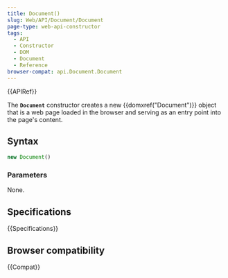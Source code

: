 ```yaml
---
title: Document()
slug: Web/API/Document/Document
page-type: web-api-constructor
tags:
  - API
  - Constructor
  - DOM
  - Document
  - Reference
browser-compat: api.Document.Document
---
```


{{APIRef}}

The **`Document`** constructor creates a new
{{domxref("Document")}} object that is a web page loaded in the browser and serving as
an entry point into the page's content.

## Syntax

```js
new Document()
```

### Parameters

None.

## Specifications

{{Specifications}}

## Browser compatibility

{{Compat}}
